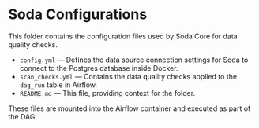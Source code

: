 # Soda Configurations

This folder contains the configuration files used by Soda Core for data quality checks.

- `config.yml` — Defines the data source connection settings for Soda to connect to the Postgres database inside Docker.
- `scan_checks.yml` — Contains the data quality checks applied to the `dag_run` table in Airflow.
- `README.md` — This file, providing context for the folder.

These files are mounted into the Airflow container and executed as part of the DAG.
